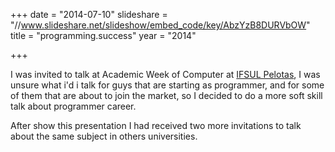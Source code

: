 +++
date = "2014-07-10"
slideshare = "//www.slideshare.net/slideshow/embed_code/key/AbzYzB8DURVbOW"
title = "programming.success"
year = "2014"

+++

I was invited to talk at Academic Week of Computer at [IFSUL Pelotas](https://www.facebook.com/saspiifsul/photos/a.556946144405919.1073741828.501572353276632/559482464152287/?type=3), I was unsure what i'd i talk for guys that are starting as programmer, and for some of them that are about to join the market, so I decided to do a more soft skill talk about programmer career.

After show this presentation I had received two more invitations to talk about the same subject in others universities.
